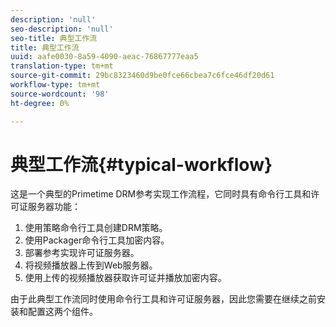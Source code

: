 ```yaml
---
description: 'null'
seo-description: 'null'
seo-title: 典型工作流
title: 典型工作流
uuid: aafe0030-8a59-4090-aeac-76867777eaa5
translation-type: tm+mt
source-git-commit: 29bc8323460d9be0fce66cbea7c6fce46df20d61
workflow-type: tm+mt
source-wordcount: '98'
ht-degree: 0%

---
```



# 典型工作流{#typical-workflow}

这是一个典型的Primetime DRM参考实现工作流程，它同时具有命令行工具和许可证服务器功能：

1. 使用策略命令行工具创建DRM策略。
1. 使用Packager命令行工具加密内容。
1. 部署参考实现许可证服务器。
1. 将视频播放器上传到Web服务器。
1. 使用上传的视频播放器获取许可证并播放加密内容。

由于此典型工作流同时使用命令行工具和许可证服务器，因此您需要在继续之前安装和配置这两个组件。
